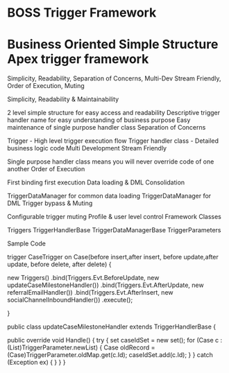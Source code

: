 # BOSS Trigger Framework

# Business Oriented Simple Structure Apex trigger framework

Simplicity, Readability, Separation of Concerns, Multi-Dev Stream Friendly, Order of Execution, Muting

Simplicity, Readability & Maintainability

2 level simple structure for easy access and readability
Descriptive trigger handler name for easy understanding of business purpose
Easy maintenance of single purpose handler class
Separation of Concerns

Trigger - High level trigger execution flow
Trigger handler class - Detailed business logic code
Multi Development Stream Friendly

Single purpose handler class means you will never override code of one another
Order of Execution

First binding first execution
Data loading & DML Consolidation

TriggerDataManager for common data loading
TriggerDataManager for DML
Trigger bypass & Muting

Configurable trigger muting
Profile & user level control
Framework Classes

Triggers
TriggerHandlerBase
TriggerDataManagerBase
TriggerParameters

Sample Code 

trigger CaseTrigger on Case(before insert,after insert, before update,after update, before delete, after delete) {

  new Triggers() 
    .bind(Triggers.Evt.BeforeUpdate, new updateCaseMilestoneHandler()) 
    .bind(Triggers.Evt.AfterUpdate, new referralEmailHandler()) 
    .bind(Triggers.Evt.AfterInsert, new socialChannelInboundHandler()) 
    .execute();

}

public class updateCaseMilestoneHandler extends TriggerHandlerBase {

public override void Handle() { 
  try { set caseIdSet = new set();
    for (Case c :(List)TriggerParameter.newList) { 
      Case oldRecord = (Case)TriggerParameter.oldMap.get(c.Id); 
      caseIdSet.add(c.Id); 
    } 
  } catch (Exception ex) 
    { } 
  } 
}
